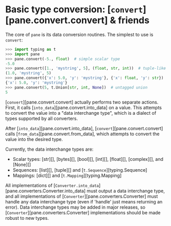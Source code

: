 # Basic type conversion: [`convert`][pane.convert.convert] & friends

The core of `pane` is its data conversion routines. The simplest to use is `convert`:

```python
>>> import typing as t
>>> import pane
>>> pane.convert(-5., float)  # simple scalar type
-5.0
>>> pane.convert([1., 'mystring', 5], (float, str, int))  # tuple-like type
(1.0, 'mystring', 5)
>>> pane.convert({'x': 5.0, 'y': 'mystring'}, {'x': float, 'y': str})  # struct-like type
{'x': 5.0, 'y': 'mystring'}
>>> pane.convert(5, t.Union[str, int, None])  # untagged union
5
```

[`convert`][pane.convert.convert] actually performs two separate actions. First, it calls [`into_data`][pane.convert.into_data] on a value. This attempts to convert the value into a "data interchange type", which is a dialect of types supported by all converters.

After [`into_data`][pane.convert.into_data], [`convert`][pane.convert.convert] calls [`from_data`][pane.convert.from_data], which attempts to convert the value into the desired type.
<!-- This function recursively parses the type to find a [`Converter`][pane.converters.Converter] implementation to call, then calls [`Converter.convert`][pane.converters.Converter.convert]. -->

Currently, the data interchange types are:
 - Scalar types: [str][], [bytes][], [bool][], [int][], [float][], [complex][], and [None][]
 - Sequences: [list][], [tuple][] and [`t.Sequence`][typing.Sequence]
 - Mappings: [dict][] and [`t.Mapping`][typing.Mapping]

All implementations of [`Converter.into_data`][pane.converters.Converter.into_data] must output a data interchange type, and all implementations of [`Converter`][pane.converters.Converter] must handle any data interchange type (even if 'handle' just means returning an error).
Data interchange types may be added in major releases, so [`Converter`][pane.converters.Converter] implementations should be made robust to new types.